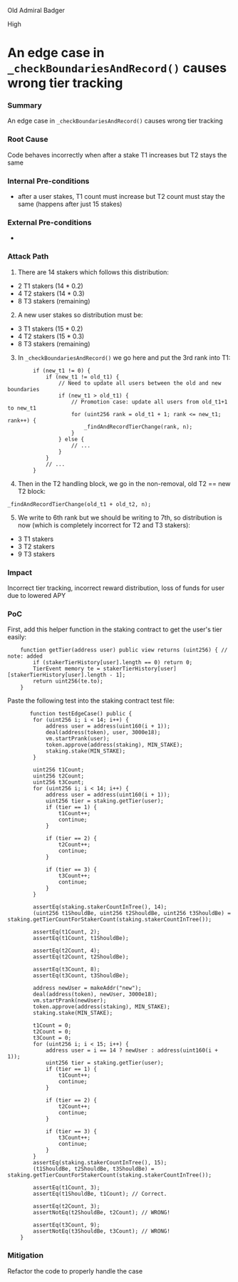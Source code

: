 Old Admiral Badger

High

# An edge case in `_checkBoundariesAndRecord()` causes wrong tier tracking

### Summary

An edge case in `_checkBoundariesAndRecord()` causes wrong tier tracking

### Root Cause

Code behaves incorrectly when after a stake T1 increases but T2 stays the same

### Internal Pre-conditions

- after a user stakes, T1 count must increase but T2 count must stay the same (happens after just 15 stakes)

### External Pre-conditions

-

### Attack Path

1. There are 14 stakers which follows this distribution:
- 2 T1 stakers (14 * 0.2)
- 4 T2 stakers (14 * 0.3)
- 8 T3 stakers (remaining)
2. A new user stakes so distribution must be:
- 3 T1 stakers (15 * 0.2)
- 4 T2 stakers (15 * 0.3)
- 8 T3 stakers (remaining)
3. In `_checkBoundariesAndRecord()` we go here and put the 3rd rank into T1:
```solidity
        if (new_t1 != 0) {
            if (new_t1 != old_t1) {
                // Need to update all users between the old and new boundaries
                if (new_t1 > old_t1) {
                    // Promotion case: update all users from old_t1+1 to new_t1
                    for (uint256 rank = old_t1 + 1; rank <= new_t1; rank++) {
                        _findAndRecordTierChange(rank, n);
                    }
                } else {
                    // ...
                }
            }
            // ...
        }
```
4. Then in the T2 handling block, we go in the non-removal, old T2 == new T2 block:
```solidity
_findAndRecordTierChange(old_t1 + old_t2, n);
```
5. We write to 6th rank but we should be writing to 7th, so distribution is now (which is completely incorrect for T2 and T3 stakers):
- 3 T1 stakers
- 3 T2 stakers
- 9 T3 stakers

### Impact

Incorrect tier tracking, incorrect reward distribution, loss of funds for user due to lowered APY

### PoC
First, add this helper function in the staking contract to get the user's tier easily:
```solidity
    function getTier(address user) public view returns (uint256) { // note: added
        if (stakerTierHistory[user].length == 0) return 0;
        TierEvent memory te = stakerTierHistory[user][stakerTierHistory[user].length - 1];
        return uint256(te.to);
    }
```
Paste the following test into the staking contract test file:
```solidity
       function testEdgeCase() public {
        for (uint256 i; i < 14; i++) {
            address user = address(uint160(i + 1));
            deal(address(token), user, 3000e18);
            vm.startPrank(user);
            token.approve(address(staking), MIN_STAKE);
            staking.stake(MIN_STAKE);
        }

        uint256 t1Count;
        uint256 t2Count;
        uint256 t3Count;
        for (uint256 i; i < 14; i++) {
            address user = address(uint160(i + 1));
            uint256 tier = staking.getTier(user);
            if (tier == 1) {
                t1Count++;
                continue;
            }

            if (tier == 2) {
                t2Count++;
                continue;
            }

            if (tier == 3) {
                t3Count++;
                continue;
            }
        }

        assertEq(staking.stakerCountInTree(), 14);
        (uint256 t1ShouldBe, uint256 t2ShouldBe, uint256 t3ShouldBe) = staking.getTierCountForStakerCount(staking.stakerCountInTree());

        assertEq(t1Count, 2);
        assertEq(t1Count, t1ShouldBe);

        assertEq(t2Count, 4);
        assertEq(t2Count, t2ShouldBe);

        assertEq(t3Count, 8);
        assertEq(t3Count, t3ShouldBe);

        address newUser = makeAddr("new");
        deal(address(token), newUser, 3000e18);
        vm.startPrank(newUser);
        token.approve(address(staking), MIN_STAKE);
        staking.stake(MIN_STAKE);

        t1Count = 0;
        t2Count = 0;
        t3Count = 0;
        for (uint256 i; i < 15; i++) {
            address user = i == 14 ? newUser : address(uint160(i + 1));
            uint256 tier = staking.getTier(user);
            if (tier == 1) {
                t1Count++;
                continue;
            }

            if (tier == 2) {
                t2Count++;
                continue;
            }

            if (tier == 3) {
                t3Count++;
                continue;
            }
        }
        assertEq(staking.stakerCountInTree(), 15);
        (t1ShouldBe, t2ShouldBe, t3ShouldBe) = staking.getTierCountForStakerCount(staking.stakerCountInTree());

        assertEq(t1Count, 3);
        assertEq(t1ShouldBe, t1Count); // Correct.

        assertEq(t2Count, 3);
        assertNotEq(t2ShouldBe, t2Count); // WRONG!

        assertEq(t3Count, 9);
        assertNotEq(t3ShouldBe, t3Count); // WRONG!
    }
```

### Mitigation

Refactor the code to properly handle the case